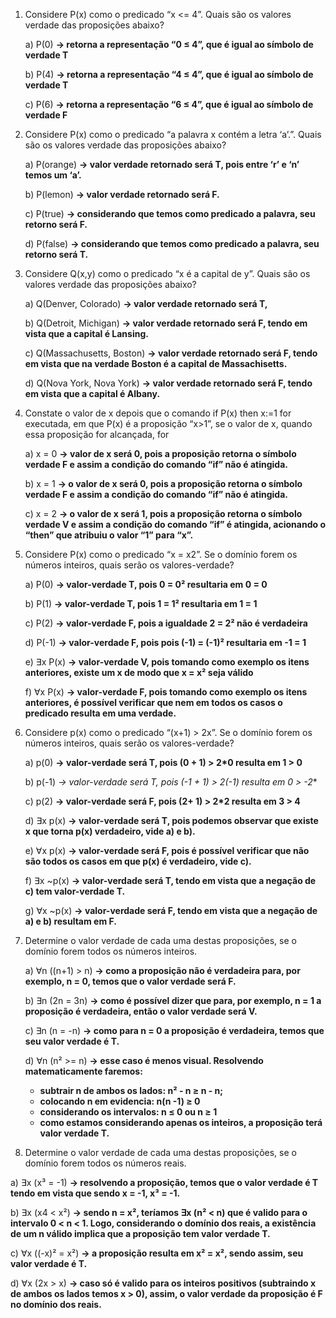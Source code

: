 1. Considere P(x) como o predicado “x <= 4”. Quais são os valores verdade das proposições
abaixo?

	a) P(0) **→ retorna a representação “0 ≤ 4”, que é igual ao símbolo de verdade T**
	
	b) P(4) **→ retorna a representação “4 ≤ 4”, que é igual ao símbolo de verdade T**
	
	c) P(6) **→ retorna a representação “6 ≤ 4”, que é igual ao símbolo de verdade F**
2. Considere P(x) como o predicado “a palavra x contém a letra ‘a’.”. Quais são os valores
verdade das proposições abaixo?

	a) P(orange) **→ valor verdade retornado será T, pois entre ‘r’ e ‘n’ temos um ‘a’.**
	
	b) P(lemon) **→ valor verdade retornado será F.**    
	
	c) P(true) **→ considerando que temos como predicado a palavra, seu retorno será F.**
	
	d) P(false) **→ considerando que temos como predicado a palavra, seu retorno será T.**
    
3. Considere Q(x,y) como o predicado “x é a capital de y”. Quais são os valores verdade das
proposições abaixo?

	a) Q(Denver, Colorado) **→ valor verdade retornado será T,**
	
	b) Q(Detroit, Michigan) **→ valor verdade retornado será F, tendo em vista que a capital é Lansing.**
	
	c) Q(Massachusetts, Boston) **→ valor verdade retornado será F, tendo em vista que na verdade Boston é a capital de Massachisetts.**
	
	d) Q(Nova York, Nova York) **→ valor verdade retornado será F, tendo em vista que a capital é Albany.**
	
4. Constate o valor de x depois que o comando if P(x) then x:=1 for executada, em que P(x) é a
proposição “x>1”, se o valor de x, quando essa proposição for alcançada, for

	a) x = 0 **→ valor de x será 0, pois a proposição retorna o símbolo verdade F e assim a condição do comando “if” não é atingida.**
	
	b) x = 1 **→ o valor de x será 0, pois a proposição retorna o símbolo verdade F e assim a condição do comando “if” não é atingida.**
	
	c) x = 2 **→ o valor de x será 1, pois a proposição retorna o símbolo verdade V e assim a condição do comando “if” é atingida, acionando o “then” que atribuiu o valor “1” para “x”.**
	
5. Considere P(x) como o predicado “x = x2”. Se o domínio forem os números inteiros, quais
serão os valores-verdade?

	a) P(0) **→ valor-verdade T, pois 0 = 0² resultaria em 0 = 0**
	
	b) P(1) **→ valor-verdade T, pois 1 = 1² resultaria em 1 = 1**
	
	c) P(2) **→ valor-verdade F, pois a igualdade 2 = 2² não é verdadeira**
	
	d) P(-1) **→ valor-verdade F, pois pois (-1) = (-1)² resultaria em -1 = 1**  
	
	e) ∃x P(x) **→ valor-verdade V, pois tomando como exemplo os itens anteriores, existe um x de modo que x = x² seja válido**
	
	f) ∀x P(x) **→ valor-verdade F, pois tomando como exemplo os itens anteriores, é possível verificar que nem em todos os casos o predicado resulta em uma verdade.**
	
6. Considere p(x) como o predicado “(x+1) > 2x”. Se o domínio forem os números inteiros, quais
serão os valores-verdade?

	a) p(0) **→ valor-verdade será T, pois (0 + 1) > 2*0 resulta em 1 > 0**
	
	b) p(-1) **→ valor-verdade será T, pois (-1 + 1) > 2*(-1) resulta em 0 > -2**
	
	c) p(2) **→ valor-verdade será F, pois (2+ 1) > 2*2 resulta em 3 > 4**
	
	d) ∃x p(x) **→ valor-verdade será T, pois podemos observar que existe x que torna p(x) verdadeiro, vide a) e b).**
	
	e) ∀x p(x) **→ valor-verdade será F, pois é possível verificar que não são todos os casos em que p(x) é verdadeiro, vide c).**
	
	f) ∃x ~p(x) **→ valor-verdade será T, tendo em vista que a negação de c) tem valor-verdade T.**
	
	g) ∀x ~p(x) **→ valor-verdade será F, tendo em vista que a negação de a) e b) resultam em F.**
	
7. Determine o valor verdade de cada uma destas proposições, se o domínio forem todos os
números inteiros.

	a) ∀n ((n+1) > n) **→ como a proposição não é verdadeira para, por exemplo, n = 0, temos que o valor verdade será F.**
	
	b) ∃n (2n = 3n) **→ como é possível dizer que para, por exemplo, n = 1 a proposição é verdadeira, então o valor verdade será V.**
	
	c) ∃n (n = -n) **→ como para n = 0 a proposição é verdadeira, temos que seu valor verdade é T.**
	
	d) ∀n (n² >= n) **→ esse caso é menos visual. Resolvendo matematicamente faremos:**
	- **subtrair n de ambos os lados: n² - n ≥ n - n;**
	- **colocando n em evidencia:      n(n -1) ≥ 0**		
	- **considerando os intervalos: n ≤ 0 ou n ≥ 1**		
	- **como estamos considerando apenas os inteiros, a proposição terá valor verdade T.**
		
8. Determine o valor verdade de cada uma destas proposições, se o domínio forem todos os
números reais.

a) ∃x (x³ = -1) **→  resolvendo a proposição, temos que o valor verdade é T tendo em vista que sendo x = -1, x³ = -1.**

b) ∃x (x4 < x²) **→ sendo n = x², teríamos ∃x (n² < n)  que é valido para o intervalo 0 < n < 1. Logo, considerando o domínio dos reais, a existência de um n válido implica que a proposição tem valor verdade T.**

c) ∀x ((-x)² = x²) **→ a proposição resulta em x² = x², sendo assim, seu valor verdade é T.**

d) ∀x (2x > x) **→ caso só é valido para os inteiros positivos (subtraindo x de ambos os lados temos x > 0), assim, o valor verdade da proposição é F no domínio dos reais.**
